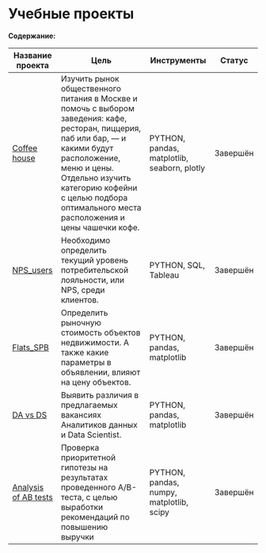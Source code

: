 # Учебные проекты

**Содержание:**<br>


| Название проекта | Цель | Инструменты | Статус |
| ---------------- | ---- | ----------- | --------- |
| [Coffee house](https://github.com/AntonBeshZ/Studys-project/blob/main/Coffee%20house/project_coffee.ipynb) | Изучить рынок общественного питания в Москве и помочь с выбором заведения: кафе, ресторан, пиццерия, паб или бар, — и какими будут расположение, меню и цены. Отдельно изучить категорию кофейни с целью подбора оптимального места расположения и цены чашечки кофе. | PYTHON, pandas, matplotlib, seaborn, plotly | Завершён |
| [NPS_users](https://github.com/AntonBeshZ/Studys-project/blob/main/NPS_users/users_NPS.ipynb) | Необходимо определить текущий уровень потребительской лояльности, или NPS, среди клиентов. | PYTHON, SQL, Tableau | Завершён |
| [Flats_SPB](https://github.com/AntonBeshZ/Studys-project/blob/main/Flats_SPB/flats_SPB.ipynb) | Определить рыночную стоимость объектов недвижимости. А также какие параметры в объявлении, влияют на цену объектов. | PYTHON, pandas, matplotlib | Завершён |
| [DA vs DS](https://github.com/AntonBeshZ/Studys-project/blob/f03ca9a4e0d85fadf2873a066e4ddecd71894837/DA%20vs%20DS/%D0%92%D0%B0%D0%BA%D0%B0%D0%BD%D1%81%D0%B8%D0%B8%20DA%20%D0%B8%20DS.ipynb) | Выявить различия в предлагаемых вакансиях Аналитиков данных и Data Scientist. | PYTHON, pandas, matplotlib | Завершён |
|[Analysis of AB tests](https://github.com/AntonBeshZ/Studys-project/blob/main/%D0%90%D0%BD%D0%B0%D0%BB%D0%B8%D0%B7%20%D0%90%D0%92-%D1%82%D0%B5%D1%81%D1%82%D0%B8%D1%80%D0%BE%D0%B2%D0%B0%D0%BD%D0%B8%D1%8F/%D0%90%D0%BD%D0%B0%D0%BB%D0%B8%D0%B7%20%D1%80%D0%B5%D0%B7%D1%83%D0%BB%D1%8C%D1%82%D0%B0%D1%82%D0%BE%D0%B2%20%D0%90%D0%92-%D1%82%D0%B5%D1%81%D1%82%D0%B0.ipynb)| Проверка приоритетной гипотезы на результатах проведенного A/B-теста, с целью выработки рекомендаций по повышению выручки | PYTHON, pandas, numpy, matplotlib, scipy | Завершён |
